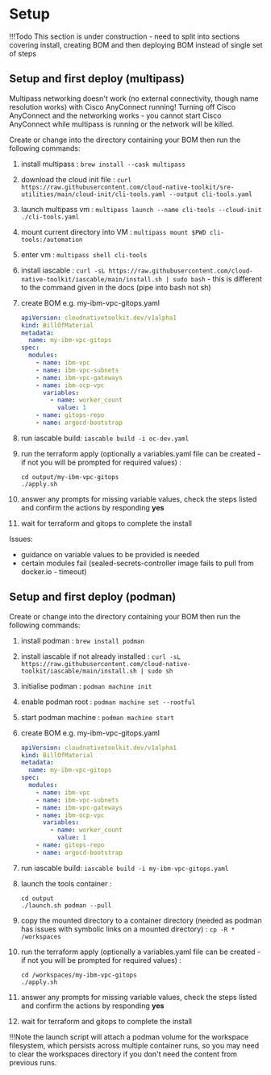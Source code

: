 # Setup

!!!Todo
    This section is under construction - need to split into sections covering install, creating BOM and then deploying BOM instead of single set of steps

## Setup and first deploy (multipass)

Multipass networking doesn't work (no external connectivity, though name resolution works) with Cisco AnyConnect running!  Turning off Cisco AnyConnect and the networking works - you cannot start Cisco AnyConnect while multipass is running or the network will be killed.

Create or change into the directory containing your BOM then run the following commands:

1. install multipass : ```brew install --cask multipass```
2. download the cloud init file : ```curl https://raw.githubusercontent.com/cloud-native-toolkit/sre-utilities/main/cloud-init/cli-tools.yaml --output cli-tools.yaml```
3. launch multipass vm : ```multipass launch --name cli-tools --cloud-init ./cli-tools.yaml```
4. mount current directory into VM : ```multipass mount $PWD cli-tools:/automation```
5. enter vm : ```multipass shell cli-tools```
6. install iascable : ```curl -sL https://raw.githubusercontent.com/cloud-native-toolkit/iascable/main/install.sh | sudo bash``` - this is different to the command given in the docs (pipe into bash not sh)
7. create BOM e.g. my-ibm-vpc-gitops.yaml

    ```yaml
    apiVersion: cloudnativetoolkit.dev/v1alpha1
    kind: BillOfMaterial
    metadata:
      name: my-ibm-vpc-gitops
    spec:
      modules:
        - name: ibm-vpc
        - name: ibm-vpc-subnets
        - name: ibm-vpc-gateways
        - name: ibm-ocp-vpc
          variables:
            - name: worker_count
              value: 1
        - name: gitops-repo
        - name: argocd-bootstrap
    ```

8. run iascable build: ```iascable build -i oc-dev.yaml```
9. run the terraform apply (optionally a variables.yaml file can be created - if not you will be prompted for required values) :

    ```shell
    cd output/my-ibm-vpc-gitops
    ./apply.sh
    ```

10. answer any prompts for missing variable values, check the steps listed and confirm the actions by responding **yes**
11. wait for terraform and gitops to complete the install

Issues:

-   guidance on variable values to be provided is needed
-   certain modules fail (sealed-secrets-controller image fails to pull from docker.io - timeout)

## Setup and first deploy (podman)

Create or change into the directory containing your BOM then run the following commands:

1. install podman : ```brew install podman```
2. install iascable if not already installed : ```curl -sL https://raw.githubusercontent.com/cloud-native-toolkit/iascable/main/install.sh | sudo sh```
3. initialise podman : ```podman machine init```
4. enable podman root : ```podman machine set --rootful```
5. start podman machine : ```podman machine start```
6. create BOM e.g. my-ibm-vpc-gitops.yaml

    ```yaml
    apiVersion: cloudnativetoolkit.dev/v1alpha1
    kind: BillOfMaterial
    metadata:
      name: my-ibm-vpc-gitops
    spec:
      modules:
        - name: ibm-vpc
        - name: ibm-vpc-subnets
        - name: ibm-vpc-gateways
        - name: ibm-ocp-vpc
          variables:
            - name: worker_count
              value: 1
        - name: gitops-repo
        - name: argocd-bootstrap
    ```

7. run iascable build: ```iascable build -i my-ibm-vpc-gitops.yaml```
8. launch the tools container :

    ```shell
    cd output 
    ./launch.sh podman --pull
    ```

9. copy the mounted directory to a container directory (needed as podman has issues with symbolic links on a mounted directory) : ```cp -R * /workspaces```
10. run the terraform apply (optionally a variables.yaml file can be created - if not you will be prompted for required values) :

    ```shell
    cd /workspaces/my-ibm-vpc-gitops
    ./apply.sh
    ```

11. answer any prompts for missing variable values, check the steps listed and confirm the actions by responding **yes**
12. wait for terraform and gitops to complete the install

!!!Note
    the launch script will attach a podman volume for the workspace filesystem, which persists across multiple container runs, so you may need to clear the workspaces directory if you don't need the content from previous runs.
